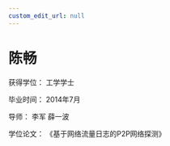 ```yaml
---
custom_edit_url: null
---
```


# 陈畅

获得学位： 工学学士

毕业时间： 2014年7月

导师： 李军  薛一波

学位论文： 《基于网络流量日志的P2P网络探测》
